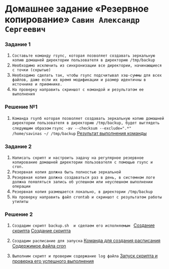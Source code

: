 # Домашнее задание «Резервное копирование» `Савин Александр Сергеевич`


### Задание 1
1. `Составьте команду rsync, которая позволяет создавать зеркальную копию домашней директории пользователя в директорию /tmp/backup`
2. `Необходимо исключить из синхронизации все директории, начинающиеся с точки (скрытые)`
3. `Необходимо сделать так, чтобы rsync подсчитывал хэш-суммы для всех файлов, даже если их время модификации и размер идентичны в источнике и приемнике.`
4. `На проверку направить скриншот с командой и результатом ее выполнения`

### Решение №1
1. `Команда rsynб которая позволяет создавать зеркальную копию домашней директории пользователя в директорию /tmp/backup, будет выглядеть следующим образом`
`rsync -av --checksum --exclude=".*"  /home/savinas ~/ /tmp/backup`
[Результат выполнения команды](https://github.com/AlexanderSerg-jun/rsync_netotlogy_savin/blob/main/img/rsync.png)
### Задание 2
1. `Написать скрипт и настроить задачу на регулярное резервное копирование домашней директории пользователя с помощью rsync и cron.`
2. `Резервная копия должна быть полностью зеркальной`
3. `Резервная копия должна создаваться раз в день, в системном логе должна появляться запись об успешном или неуспешном выполнении операции`
4. `Резервная копия размещается локально, в директории /tmp/backup`
5. `На проверку направить файл crontab и скриншот с результатом работы утилиты`
### Решение 2
1. `Создадим скрипт backup.sh  и сделаем его исполняемым `
[Создание скрипта](https://github.com/AlexanderSerg-jun/rsync_netotlogy_savin/blob/main/file/create_sh.png)
[Создание скрипта](https://github.com/AlexanderSerg-jun/rsync_netotlogy_savin/blob/main/file/create_sh.png)

2.  `Создадим расписание для запуска`
[Команда для создания расписания](https://github.com/AlexanderSerg-jun/rsync_netotlogy_savin/blob/main/img/cron1.png)
[Содержимое файла cron](https://github.com/AlexanderSerg-jun/rsync_netotlogy_savin/blob/main/img/cron2.png)
3. `Выполним скрипт и проверим содержание log файла`
[Запуск скрипта и проверка его успешного выполнения](https://github.com/AlexanderSerg-jun/rsync_netotlogy_savin/blob/main/img/backup.png)